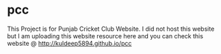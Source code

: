 # pcc
This Project is for Punjab Cricket Club Website. I did not host this website but I am uploading this website resource here and you can check this website @ http://kuldeep5894.github.io/pcc
